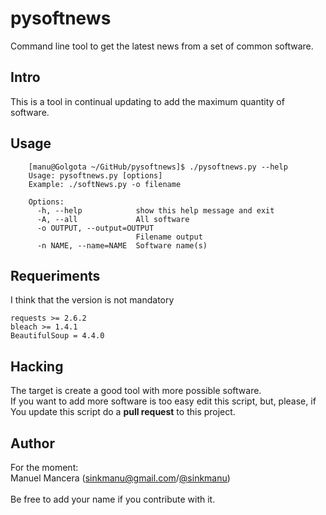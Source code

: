 pysoftnews
=========

Command line tool to get the latest news from a set of common software.


Intro
-----

This is a tool in continual updating to add the maximum quantity of software.


Usage
-----


```
	[manu@Golgota ~/GitHub/pysoftnews]$ ./pysoftnews.py --help
	Usage: pysoftnews.py [options] 
	Example: ./softNews.py -o filename

	Options:
	  -h, --help            show this help message and exit
	  -A, --all             All software
	  -o OUTPUT, --output=OUTPUT
	                        Filename output
	  -n NAME, --name=NAME  Software name(s)

```

Requeriments
------------

I think that the version is not mandatory

```
requests >= 2.6.2
bleach >= 1.4.1
BeautifulSoup = 4.4.0

```

Hacking
-------

The target is create a good tool with more possible software. <br />
If you want to add more software is too easy edit this script, but, please, if You update this script do a **pull request** to this project.

Author
------

For the moment:<br />
Manuel Mancera (sinkmanu@gmail.com/[@sinkmanu](https://twitter.com/sinkmanu))<br />
<br />
Be free to add your name if you contribute with it.
